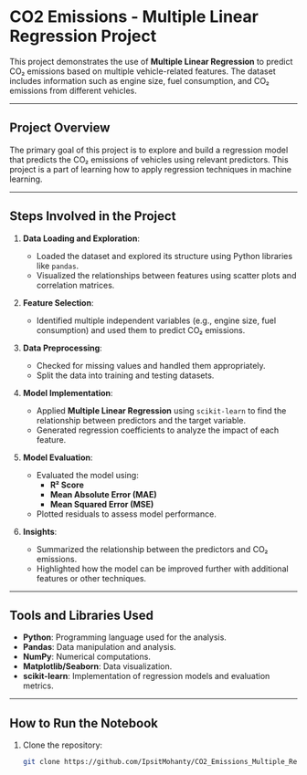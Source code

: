 # CO2 Emissions - Multiple Linear Regression Project

This project demonstrates the use of **Multiple Linear Regression** to predict CO₂ emissions based on multiple vehicle-related features. The dataset includes information such as engine size, fuel consumption, and CO₂ emissions from different vehicles.

---

## Project Overview

The primary goal of this project is to explore and build a regression model that predicts the CO₂ emissions of vehicles using relevant predictors. This project is a part of learning how to apply regression techniques in machine learning.

---

## Steps Involved in the Project

1. **Data Loading and Exploration**:
   - Loaded the dataset and explored its structure using Python libraries like `pandas`.
   - Visualized the relationships between features using scatter plots and correlation matrices.

2. **Feature Selection**:
   - Identified multiple independent variables (e.g., engine size, fuel consumption) and used them to predict CO₂ emissions.

3. **Data Preprocessing**:
   - Checked for missing values and handled them appropriately.
   - Split the data into training and testing datasets.

4. **Model Implementation**:
   - Applied **Multiple Linear Regression** using `scikit-learn` to find the relationship between predictors and the target variable.
   - Generated regression coefficients to analyze the impact of each feature.

5. **Model Evaluation**:
   - Evaluated the model using:
     - **R² Score**
     - **Mean Absolute Error (MAE)**
     - **Mean Squared Error (MSE)**
   - Plotted residuals to assess model performance.

6. **Insights**:
   - Summarized the relationship between the predictors and CO₂ emissions.
   - Highlighted how the model can be improved further with additional features or other techniques.

---

## Tools and Libraries Used

- **Python**: Programming language used for the analysis.
- **Pandas**: Data manipulation and analysis.
- **NumPy**: Numerical computations.
- **Matplotlib/Seaborn**: Data visualization.
- **scikit-learn**: Implementation of regression models and evaluation metrics.

---

## How to Run the Notebook

1. Clone the repository:
   ```bash
   git clone https://github.com/IpsitMohanty/CO2_Emissions_Multiple_Regression.git
